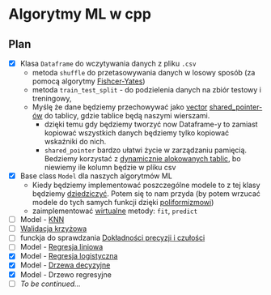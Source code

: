 # Algorytmy ML w cpp

## Plan
- [x] Klasa `Dataframe` do wczytywania danych z pliku `.csv` 
    - metoda `shuffle` do przetasowywania danych w losowy sposób (za pomocą algorytmy [Fishcer-Yates](https://en.wikipedia.org/wiki/Fisher%E2%80%93Yates_shuffle)) 
    - metoda `train_test_split` - do podzielenia danych na zbiór testowy i treningowy,
    - Myślę że dane będziemy przechowywać jako [vector](https://en.cppreference.com/w/cpp/container/vector) [shared_pointer-ów](https://www.youtube.com/watch?v=4bdp9aHzuQY) do tablicy, gdzie tablice będą naszymi wierszami.
      - dzięki temu gdy będziemy tworzyć now Dataframe-y to zamiast kopiować wszystkich danych będziemy tylko kopiować wskaźniki do nich.
      - `shared_pointer` bardzo ułatwi życie w zarządzaniu pamięcią. Bedziemy korzystać z [dynamicznie alokowanych tablic](https://mattomatti.com/pl/cp14), bo niewiemy ile kolumn będzie w pliku csv
- [x] Base class `Model` dla naszych algorytmów ML
  - Kiedy będziemy implementować poszczególne modele to z tej klasy będziemy [dziedziczyć](https://www.youtube.com/watch?v=ZesZXlBcROA).
    Potem się to nam przyda (by potem wrzucać modele do tych samych funkcji dzięki [poliformizmowi](https://www.youtube.com/watch?v=9hGPe6BnTY4))
  - zaimplementować [wirtualne](https://www.geeksforgeeks.org/virtual-function-cpp/) metody: `fit`, `predict`
- [ ] Model - [KNN](https://www.youtube.com/watch?v=HVXime0nQeI)
- [ ] [Walidacja krzyżowa](https://pl.wikipedia.org/wiki/Sprawdzian_krzy%C5%BCowy)
- [ ] funckja do sprawdzania [Dokładności precyzji i czułości](https://developers.google.com/machine-learning/crash-course/classification/accuracy-precision-recall?hl=pl)
- [ ] Model - [Regresja liniowa](https://www.youtube.com/watch?v=7ArmBVF2dCs)
- [x] Model - [Regresja logistyczna](https://www.youtube.com/watch?v=yIYKR4sgzI8&list=PLblh5JKOoLUKxzEP5HA2d-Li7IJkHfXSe)
- [x] Model - [Drzewa decyzyjne](https://www.youtube.com/watch?v=_L39rN6gz7Y)
- [x] Model - Drzewo regresyjne 
- [ ] *To be continued...*
